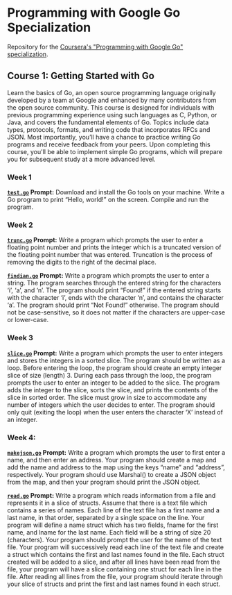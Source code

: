 # Programming with Google Go Specialization

Repository for the [Coursera's "Programming with Google Go" specialization](https://www.coursera.org/specializations/google-golang).

## Course 1: Getting Started with Go

Learn the basics of Go, an open source programming language originally developed by a team at Google and enhanced by many contributors from the open source community. This course is designed for individuals with previous programming experience using such languages as C, Python, or Java, and covers the fundamental elements of Go. Topics include data types, protocols, formats, and writing code that incorporates RFCs and JSON. Most importantly, you’ll have a chance to practice writing Go programs and receive feedback from your peers. Upon completing this course, you'll be able to implement simple Go programs, which will prepare you for subsequent study at a more advanced level.

### Week 1
**[`test.go`](../master/1%20-%20Getting%20Started%20with%20go/Week%201/test.go) Prompt:** Download and install the Go tools on your machine. Write a Go program to print “Hello, world!” on the screen. Compile and run the program.

### Week 2
**[`trunc.go`](../master/1%20-%20Getting%20Started%20with%20go/Week%202/trunc.go) Prompt:** Write a program which prompts the user to enter a floating point number and prints the integer which is a truncated version of the floating point number that was entered. Truncation is the process of removing the digits to the right of the decimal place.

**[`findian.go`](../master/1%20-%20Getting%20Started%20with%20go/Week%202/findian.go) Prompt:** Write a program which prompts the user to enter a string. The program searches through the entered string for the characters ‘i’, ‘a’, and ‘n’. The program should print “Found!” if the entered string starts with the character ‘i’, ends with the character ‘n’, and contains the character ‘a’. The program should print “Not Found!” otherwise. The program should not be case-sensitive, so it does not matter if the characters are upper-case or lower-case.

### Week 3
**[`slice.go`](../master/1%20-%20Getting%20Started%20with%20go/Week%203/slice.go) Prompt:** Write a program which prompts the user to enter integers and stores the integers in a sorted slice. The program should be written as a loop. Before entering the loop, the program should create an empty integer slice of size (length) 3. During each pass through the loop, the program prompts the user to enter an integer to be added to the slice. The program adds the integer to the slice, sorts the slice, and prints the contents of the slice in sorted order. The slice must grow in size to accommodate any number of integers which the user decides to enter. The program should only quit (exiting the loop) when the user enters the character ‘X’ instead of an integer.

### Week 4:
**[`makejson.go`](../master/1%20-%20Getting%20Started%20with%20go/Week%204/makejson.go) Prompt:** Write a program which prompts the user to first enter a name, and then enter an address. Your program should create a map and add the name and address to the map using the keys “name” and “address”, respectively. Your program should use Marshal() to create a JSON object from the map, and then your program should print the JSON object.

**[`read.go`](../master/1%20-%20Getting%20Started%20with%20go/Week%204/read.go) Prompt:** Write a program which reads information from a file and represents it in a slice of structs. Assume that there is a text file which contains a series of names. Each line of the text file has a first name and a last name, in that order, separated by a single space on the line. Your program will define a name struct which has two fields, fname for the first name, and lname for the last name. Each field will be a string of size 20 (characters). Your program should prompt the user for the name of the text file. Your program will successively read each line of the text file and create a struct which contains the first and last names found in the file. Each struct created will be added to a slice, and after all lines have been read from the file, your program will have a slice containing one struct for each line in the file. After reading all lines from the file, your program should iterate through your slice of structs and print the first and last names found in each struct.
